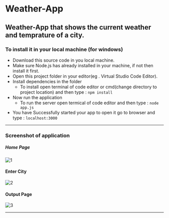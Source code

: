 # Weather-App

Weather-App that shows the current weather and temprature of a city.
----------------------------------------------------------------------



###  To install it in your local machine (for windows) 
  * Download this source code in you local machine.
  * Make sure Node.js has already installed in your machine, if not then install it first.
  * Open this project folder in your editor(eg . Virtual Studio Code Editor).
  * Install dependencies in the folder
    * To install open terminal of code editor or cmd(change directory to project location) and 
      then type : `npm install`
  * Now run the application
    * To run the server open termical of code editor and then type : `node app.js`
  * You have Successfully started your app to open it go to browser and type : `localhost:3000`
  
  --------------------------------------------------------------------------------------------------------
 ### Screenshot of application
 
 ##### Home Page
![1](https://user-images.githubusercontent.com/49397471/101624101-724e0b00-3a3f-11eb-90db-ee73b1eab335.png)

 #### Enter City 
 ![2](https://user-images.githubusercontent.com/49397471/101624207-9f9ab900-3a3f-11eb-94a7-6a9053c8da15.png)

 #### Output Page
 ![3](https://user-images.githubusercontent.com/49397471/101624265-b50fe300-3a3f-11eb-836f-74a89b443c5c.png)
 
 --------------------------------------------------------------------------------------------------------
